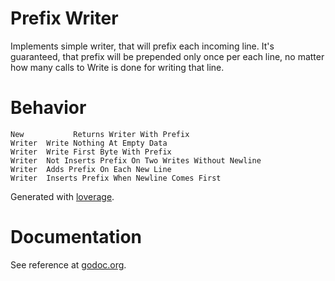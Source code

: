 # Prefix Writer

Implements simple writer, that will prefix each incoming line. It's guaranteed,
that prefix will be prepended only once per each line, no matter how many calls
to Write is done for writing that line.

# Behavior
```
New           Returns Writer With Prefix
Writer  Write Nothing At Empty Data
Writer  Write First Byte With Prefix
Writer  Not Inserts Prefix On Two Writes Without Newline
Writer  Adds Prefix On Each New Line
Writer  Inserts Prefix When Newline Comes First
```

Generated with [loverage](https://github.com/kovetskiy/loverage).

# Documentation

See reference at [godoc.org](http://godoc.org/github.com/reconquest/go-prefixwriter).
